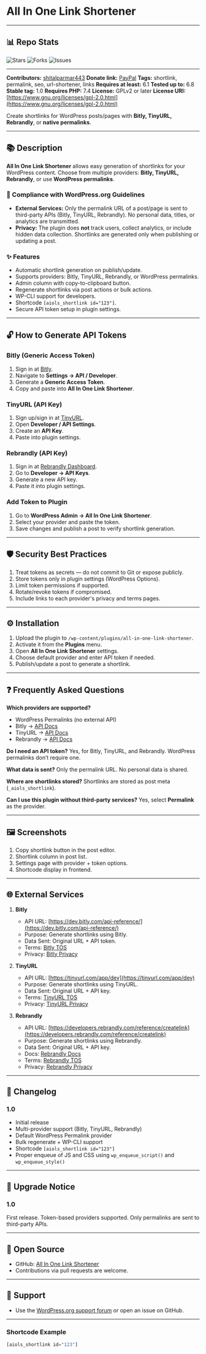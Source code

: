 # All In One Link Shortener

---

## 📊 Repo Stats
![Stars](https://img.shields.io/github/stars/shitalparmar443/all-in-one-link-shortener?style=flat)
![Forks](https://img.shields.io/github/forks/shitalparmar443/all-in-one-link-shortener?style=flat)
![Issues](https://img.shields.io/github/issues/shitalparmar443/all-in-one-link-shortener?style=flat)

---

**Contributors:** [shitalparmar443](https://profiles.wordpress.org/shitalparmar443/)
**Donate link:** [PayPal](https://www.paypal.me/shitalparmar443/)
**Tags:** shortlink, permalink, seo, url-shortener, links
**Requires at least:** 6.1
**Tested up to:** 6.8
**Stable tag:** 1.0
**Requires PHP:** 7.4
**License:** GPLv2 or later
**License URI:** [https://www.gnu.org/licenses/gpl-2.0.html](https://www.gnu.org/licenses/gpl-2.0.html)

Create shortlinks for WordPress posts/pages with **Bitly, TinyURL, Rebrandly**, or **native permalinks**.

---

## 📚 Description

**All In One Link Shortener** allows easy generation of shortlinks for your WordPress content.
Choose from multiple providers: **Bitly, TinyURL, Rebrandly**, or use **WordPress permalinks**.

### 🔑 Compliance with WordPress.org Guidelines

* **External Services:** Only the permalink URL of a post/page is sent to third-party APIs (Bitly, TinyURL, Rebrandly). No personal data, titles, or analytics are transmitted.
* **Privacy:** The plugin does **not** track users, collect analytics, or include hidden data collection. Shortlinks are generated only when publishing or updating a post.

### ✨ Features

* Automatic shortlink generation on publish/update.
* Supports providers: Bitly, TinyURL, Rebrandly, or WordPress permalinks.
* Admin column with copy-to-clipboard button.
* Regenerate shortlinks via post actions or bulk actions.
* WP-CLI support for developers.
* Shortcode `[aiols_shortlink id="123"]`.
* Secure API token setup in plugin settings.

---

## 🔓 How to Generate API Tokens

### Bitly (Generic Access Token)

1. Sign in at [Bitly](https://bitly.com).
2. Navigate to **Settings → API / Developer**.
3. Generate a **Generic Access Token**.
4. Copy and paste into **All In One Link Shortener**.

### TinyURL (API Key)

1. Sign up/sign in at [TinyURL](https://tinyurl.com/app/dev).
2. Open **Developer / API Settings**.
3. Create an **API Key**.
4. Paste into plugin settings.

### Rebrandly (API Key)

1. Sign in at [Rebrandly Dashboard](https://app.rebrandly.com/).
2. Go to **Developer → API Keys**.
3. Generate a new API key.
4. Paste it into plugin settings.

### Add Token to Plugin

1. Go to **WordPress Admin → All In One Link Shortener**.
2. Select your provider and paste the token.
3. Save changes and publish a post to verify shortlink generation.

---

## 🛡️ Security Best Practices

1. Treat tokens as secrets — do not commit to Git or expose publicly.
2. Store tokens only in plugin settings (WordPress Options).
3. Limit token permissions if supported.
4. Rotate/revoke tokens if compromised.
5. Include links to each provider's privacy and terms pages.

---

## ⚙️ Installation

1. Upload the plugin to `/wp-content/plugins/all-in-one-link-shortener`.
2. Activate it from the **Plugins** menu.
3. Open **All In One Link Shortener** settings.
4. Choose default provider and enter API token if needed.
5. Publish/update a post to generate a shortlink.

---

## ❓ Frequently Asked Questions

**Which providers are supported?**

* WordPress Permalinks (no external API)
* Bitly → [API Docs](https://dev.bitly.com/)
* TinyURL → [API Docs](https://tinyurl.com/app/dev)
* Rebrandly → [API Docs](https://developers.rebrandly.com/)

**Do I need an API token?**
Yes, for Bitly, TinyURL, and Rebrandly. WordPress permalinks don’t require one.

**What data is sent?**
Only the permalink URL. No personal data is shared.

**Where are shortlinks stored?**
Shortlinks are stored as post meta (`_aiols_shortlink`).

**Can I use this plugin without third-party services?**
Yes, select **Permalink** as the provider.

---

## 🖼️ Screenshots

1. Copy shortlink button in the post editor.
2. Shortlink column in post list.
3. Settings page with provider + token options.
4. Shortcode display in frontend.

---

## 🌐 External Services

1. **Bitly**

   * API URL: [https://dev.bitly.com/api-reference/](https://dev.bitly.com/api-reference/)
   * Purpose: Generate shortlinks using Bitly.
   * Data Sent: Original URL + API token.
   * Terms: [Bitly TOS](https://bitly.com/pages/terms-of-service)
   * Privacy: [Bitly Privacy](https://bitly.com/pages/privacy)

2. **TinyURL**

   * API URL: [https://tinyurl.com/app/dev](https://tinyurl.com/app/dev)
   * Purpose: Generate shortlinks using TinyURL.
   * Data Sent: Original URL + API key.
   * Terms: [TinyURL TOS](https://tinyurl.com/app/terms)
   * Privacy: [TinyURL Privacy](https://tinyurl.com/app/privacy-policy)

3. **Rebrandly**

   * API URL: [https://developers.rebrandly.com/reference/createlink](https://developers.rebrandly.com/reference/createlink)
   * Purpose: Generate shortlinks using Rebrandly.
   * Data Sent: Original URL + API key.
   * Docs: [Rebrandly Docs](https://developers.rebrandly.com/docs/get-started)
   * Terms: [Rebrandly TOS](https://www.rebrandly.com/terms)
   * Privacy: [Rebrandly Privacy](https://www.rebrandly.com/privacy)

---

## 📌 Changelog

### 1.0

* Initial release
* Multi-provider support (Bitly, TinyURL, Rebrandly)
* Default WordPress Permalink provider
* Bulk regenerate + WP-CLI support
* Shortcode `[aiols_shortlink id="123"]`
* Proper enqueue of JS and CSS using `wp_enqueue_script()` and `wp_enqueue_style()`

---

## 🔔 Upgrade Notice

### 1.0

First release. Token-based providers supported. Only permalinks are sent to third-party APIs.

---

## 🌱 Open Source

* GitHub: [All In One Link Shortener](https://github.com/shitalparmar443/all-in-one-link-shortener)
* Contributions via pull requests are welcome.

---

## 💬 Support

* Use the [WordPress.org support forum](https://wordpress.org/support/plugin/all-in-one-link-shortener/) or open an issue on GitHub.

---

### Shortcode Example

```php
[aiols_shortlink id="123"]
```
